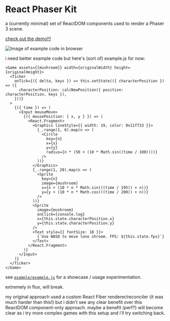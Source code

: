 # React Phaser Kit

a (currently minimal) set of ReactDOM components used to render a Phaser 3 scene.

[check out the demo!!!](https://nervestaple.github.io/react-phaser-kit/dist/)

![Image of example code in browser](https://i.imgur.com/LR5BQgp.png)

i need better example code but here's (sort of) example.js for now:
```        
<Game assets={[mushroom]} width={originalWidth} height={originalHeight}>
  <Ticker
    onTick={({ delta, keys }) => this.setState(({ characterPosition }) => ({
      characterPosition: calcNewPosition({ position: characterPosition, keys }),
    }))}
  >
    {({ time }) => (
      <Input mouseMove>
        {({ mousePosition: { x, y } }) => (
          <React.Fragment>
            <Graphics lineStyle={{ width: 19, color: 0x11ff33 }}>
              {_.range(1, 6).map(n => (
                <Circle
                  key={n}
                  x={x}
                  y={y}
                  radius={n * (50 + (10 * Math.sin((time / 100))))}
                />
              ))}
            </Graphics>
            {_.range(1, 20).map(n => (
              <Sprite
                key={n}
                image={mushroom}
                x={x + (10 * n * Math.sin(((time / 195)) + n))}
                y={y + (10 * n * Math.cos(((time / 200)) + n))}
              />
            ))}
            <Sprite
              image={mushroom}
              onClick={console.log}
              x={this.state.characterPosition.x}
              y={this.state.characterPosition.y}
            />
            <Text style={{ fontSize: 18 }}>
              {`Use WASD to move lone shroom. FPS: ${this.state.fps}`}
            </Text>
          </React.Fragment>
        )}
      </Input>
    )}
  </Ticker>
</Game>
```

see [`example/example.js`](example/example.js) for a showcase / usage experimentation.

extremely in flux, will break.

my original approach used a custom React Fiber renderer/reconciler (it was much harder than this!) but i didn't see any clear benefit over this ReactDOM component-only approach. maybe a benefit (perf?) will become clear as i try more complex games with this setup and i'll try switching back.
